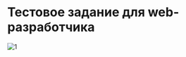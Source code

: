 Тестовое задание для web-разработчика
==========================================




![1](https://user-images.githubusercontent.com/89595460/131019658-604d5b0c-9b55-4a13-9f11-5f9bcb26f7c4.PNG)



